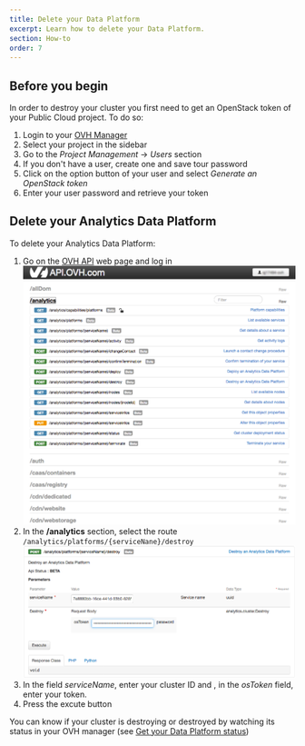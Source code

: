 ```yaml
---
title: Delete your Data Platform
excerpt: Learn how to delete your Data Platform.
section: How-to
order: 7
---
```


## Before you begin

In order to destroy your cluster you first need to get an OpenStack token of your Public Cloud project.
To do so:

1.  Login to your [OVH Manager](https://www.ovh.com/manager/public-cloud/index.html)
2.  Select your project in the sidebar
3.  Go to the *Project Management* -> *Users* section
4.  If you don't have a user, create one and save tour password
5.  Click on the option button of your user and select *Generate an OpenStack token*
6.  Enter your user password and retrieve your token

## Delete your Analytics Data Platform

To delete your Analytics Data Platform:

1.  Go on the [OVH API](https://api.ovh.com/console/#/) web page and log in
![OVH API](images/api.png)
2.  In the **/analytics** section, select the route `/analytics/platforms/{serviceNane}/destroy`
![Destroy endpoint](images/destroy.png)
3.  In the field *serviceName*, enter your cluster ID and , in the *osToken* field, enter your token.
4.  Press the excute button

You can know if your cluster is destroying or destroyed by watching its status in your OVH manager (see [Get your Data Platform status](../get-status/guide.en-gb.md))

